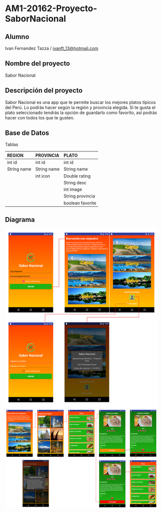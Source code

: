 # AM1-20162-Proyecto-SaborNacional

## Alumno
Ivan Fernandez Tazza / ivanft_13@hotmail.com

## Nombre del proyecto 
Sabor Nacional

## Descripción del proyecto
Sabor Nacional es una app que te permite buscar los mejores platos típicos del Perú. Lo podrás hacer según la región y    provincia elegida. Si te gusta el plato seleccionado tendrás la opción de guardarlo como favorito, así podrás hacer con todos los que te gusten. 

## Base de Datos
Tablas

| REGION      | PROVINCIA   | PLATO            |
| :---------- | :---------- | :--------------- |
| int id      | int id      | int id           |
| String name | String name | String name      |
|             | int icon    | Double rating    |
|             |             | String desc      |
|             |             | int image        |
|             |             | String provincia |
|             |             | boolean favorite |

## Diagrama

![](https://github.com/isil-pe/AM1-20162-Proyecto-SaborNacional/blob/master/sn_diagrama_a.png)
![](https://github.com/isil-pe/AM1-20162-Proyecto-SaborNacional/blob/master/sn_diagrama_b.png)
